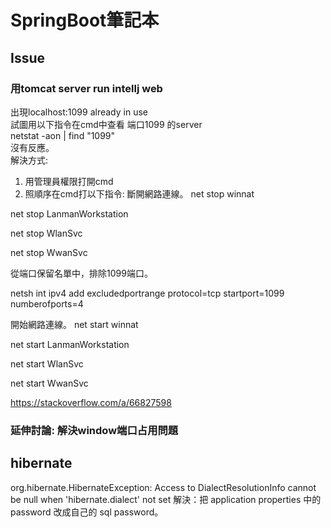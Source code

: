 # SpringBoot筆記本

## Issue
### 用tomcat server run intellj web
出現localhost:1099 already in use   
試圖用以下指令在cmd中查看 端口1099 的server   
netstat -aon | find "1099"    
沒有反應。     
解決方式:   
1. 用管理員權限打開cmd
2. 照順序在cmd打以下指令:
斷開網路連線。
net stop winnat

net stop LanmanWorkstation

net stop WlanSvc

net stop WwanSvc

從端口保留名單中，排除1099端口。    

netsh int ipv4 add excludedportrange protocol=tcp startport=1099 numberofports=4

開始網路連線。
net start winnat

net start LanmanWorkstation

net start WlanSvc

net start WwanSvc


https://stackoverflow.com/a/66827598

### 延伸討論: 解決window端口占用問題


## hibernate

org.hibernate.HibernateException: Access to DialectResolutionInfo cannot be null when 'hibernate.dialect' not set
解決：把 application properties 中的password 改成自己的 sql password。
